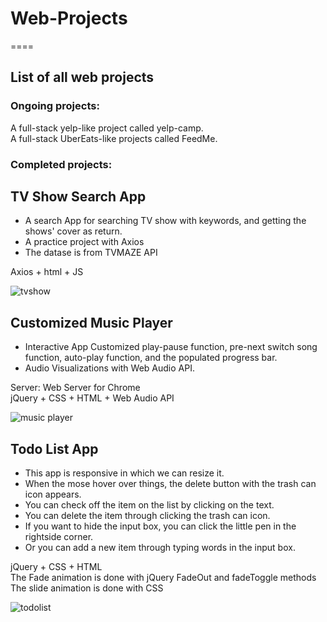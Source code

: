 # Web-Projects
====

List of all web projects
-------

### Ongoing projects:  
A full-stack yelp-like project called yelp-camp.  
A full-stack UberEats-like projects called FeedMe.  

### Completed projects:  

TV Show Search App
------
* A search App for searching TV show with keywords, and getting the shows' cover as return.
* A practice project with Axios
* The datase is from TVMAZE API  

Axios + html + JS  

![tvshow](https://user-images.githubusercontent.com/54572005/96794967-1d353780-13b4-11eb-8b87-96fb1b428c76.gif)



Customized Music Player
------
* Interactive App Customized play-pause function, pre-next switch song function, auto-play function, and the populated progress bar.  
* Audio Visualizations with Web Audio API.  

Server: Web Server for Chrome  
jQuery + CSS + HTML + Web Audio API  


![music player](https://user-images.githubusercontent.com/54572005/96385240-7cdadb00-1147-11eb-8256-32d6359a5b4a.gif)  

Todo List App  
----

* This app is responsive in which we can resize it.  
* When the mose hover over things, the delete button with the trash can icon appears.  
* You can check off the item on the list by clicking on the text.  
* You can delete the item through clicking the trash can icon.   
* If you want to hide the input box, you can click the little pen in the rightside corner.  
* Or you can add a new item through typing words in the input box.  

jQuery + CSS + HTML  
The Fade animation is done with jQuery FadeOut and fadeToggle methods  
The slide animation is done with CSS  


![todolist](https://user-images.githubusercontent.com/54572005/95415776-0982cf00-08e6-11eb-8075-278edcdeab3d.gif)
